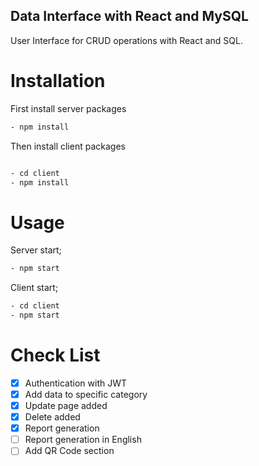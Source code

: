 ## Data Interface with React and MySQL

User Interface for CRUD operations with React and SQL.

# Installation
First install server packages
```bash
- npm install
```

Then install client packages
```bash

- cd client
- npm install

```


# Usage
Server start;

```bash
- npm start
```
Client start;

```bash
- cd client
- npm start
```
# Check List

- [X] Authentication with JWT 
- [X] Add data to specific category
- [X] Update page added
- [X] Delete added
- [X] Report generation
- [ ] Report generation in English
- [ ] Add QR Code section 